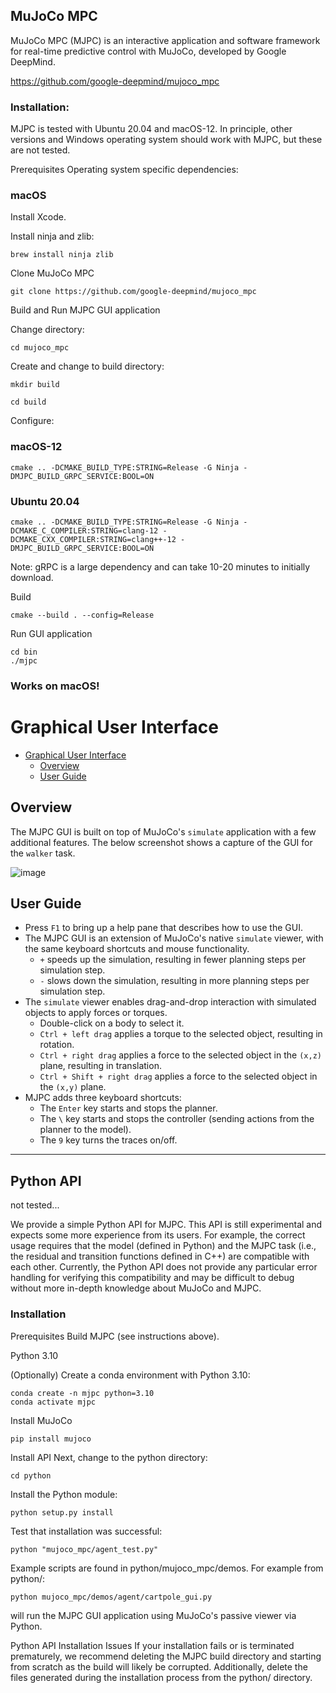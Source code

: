 ## MuJoCo MPC

MuJoCo MPC (MJPC) is an interactive application and software framework for real-time predictive control with MuJoCo, developed by Google DeepMind.

https://github.com/google-deepmind/mujoco_mpc

### Installation:

MJPC is tested with Ubuntu 20.04 and macOS-12. In principle, other versions and Windows operating system should work with MJPC, but these are not tested.

Prerequisites
Operating system specific dependencies:

### macOS

Install Xcode.

Install ninja and zlib:
```
brew install ninja zlib
```

Clone MuJoCo MPC
```
git clone https://github.com/google-deepmind/mujoco_mpc
```

Build and Run MJPC GUI application

Change directory:
```
cd mujoco_mpc
```
Create and change to build directory:
```
mkdir build

cd build
```

Configure:
### macOS-12
```
cmake .. -DCMAKE_BUILD_TYPE:STRING=Release -G Ninja -DMJPC_BUILD_GRPC_SERVICE:BOOL=ON
```
### Ubuntu 20.04
```
cmake .. -DCMAKE_BUILD_TYPE:STRING=Release -G Ninja -DCMAKE_C_COMPILER:STRING=clang-12 -DCMAKE_CXX_COMPILER:STRING=clang++-12 -DMJPC_BUILD_GRPC_SERVICE:BOOL=ON
```
Note: gRPC is a large dependency and can take 10-20 minutes to initially download.

Build
```
cmake --build . --config=Release
```
Run GUI application
```
cd bin
./mjpc
```
### Works on macOS!

# Graphical User Interface

- [Graphical User Interface](#graphical-user-interface)
  - [Overview](#overview)
  - [User Guide](#user-guide)

## Overview

The MJPC GUI is built on top of MuJoCo's `simulate` application with a few additional features. The below screenshot shows a capture of the GUI for the `walker` task.

![image](https://github.com/user-attachments/assets/8d80913d-bcf7-4eb4-bbdd-f60c39caf503)

## User Guide

- Press `F1` to bring up a help pane that describes how to use the GUI.
- The MJPC GUI is an extension of MuJoCo's native `simulate` viewer, with the same keyboard shortcuts and mouse functionality.
    - `+` speeds up the simulation, resulting in fewer planning steps per simulation step.
    - `-` slows down the simulation, resulting in more planning steps per simulation step.
- The `simulate` viewer enables drag-and-drop interaction with simulated objects to apply forces or torques.
    - Double-click on a body to select it.
    - `Ctrl + left drag` applies a torque to the selected object, resulting in rotation.
    - `Ctrl + right drag` applies a force to the selected object in the `(x,z)` plane, resulting in translation.
    - `Ctrl + Shift + right drag` applies a force to the selected object in the `(x,y)` plane.
- MJPC adds three keyboard shortcuts:
    - The `Enter` key starts and stops the planner.
    - The `\` key starts and stops the controller (sending actions from the planner to the model).
    - The `9` key turns the traces on/off.

____________

## Python API
not tested...

We provide a simple Python API for MJPC. This API is still experimental and expects some more experience from its users. For example, the correct usage requires that the model (defined in Python) and the MJPC task (i.e., the residual and transition functions defined in C++) are compatible with each other. Currently, the Python API does not provide any particular error handling for verifying this compatibility and may be difficult to debug without more in-depth knowledge about MuJoCo and MJPC.

### Installation
Prerequisites
Build MJPC (see instructions above).

Python 3.10

(Optionally) Create a conda environment with Python 3.10:
```
conda create -n mjpc python=3.10
conda activate mjpc
```
Install MuJoCo
```
pip install mujoco
```
Install API
Next, change to the python directory:

```
cd python
```
Install the Python module:
```
python setup.py install
```
Test that installation was successful:
```
python "mujoco_mpc/agent_test.py"
```
Example scripts are found in python/mujoco_mpc/demos. For example from python/:
```
python mujoco_mpc/demos/agent/cartpole_gui.py
```
will run the MJPC GUI application using MuJoCo's passive viewer via Python.

Python API Installation Issues
If your installation fails or is terminated prematurely, we recommend deleting the MJPC build directory and starting from scratch as the build will likely be corrupted. Additionally, delete the files generated during the installation process from the python/ directory.

